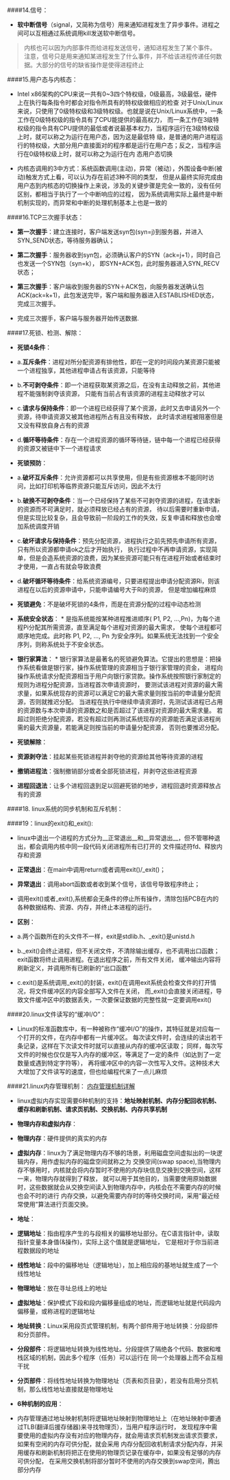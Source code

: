 ####14.信号：
  * __软中断信号__（signal，又简称为信号）用来通知进程发生了异步事件。进程之间可以互相通过系统调用kill发送软中断信号。
  >内核也可以因为内部事件而给进程发送信号，通知进程发生了某个事件。
   注意，信号只是用来通知某进程发生了什么事件，并不给该进程传递任何数据。大部分的信号的缺省操作是使得进程终止
  
####15.用户态与内核态：
  * Intel x86架构的CPU来说一共有0~3四个特权级，0级最高，3级最低，硬件上在执行每条指令时都会对指令所具有的特权级做相应的检查
    对于Unix/Linux来说，只使用了0级特权级和3级特权级。也就是说在Unix/Linux系统中，一条工作在0级特权级的指令具有了CPU能提供的最高权力，
    而一条工作在3级特权级的指令具有CPU提供的最低或者说最基本权力，当程序运行在3级特权级上时，就可以称之为运行在用户态，因为这是最低特
    级，是普通的用户进程运行的特权级，大部分用户直接面对的程序都是运行在用户态；反之，当程序运行在0级特权级上时，就可以称之为运行在内
    态用户态切换

  * 内核态调用的3中方式：系统函数调用(主动)，异常（被动），外围设备中断(被动)触发方式上看，可以认为存在前述3种不同的类型，
    但是从最终实际完成由用户态到内核态的切换操作上来说，涉及的关键步骤是完全一致的，没有任何区别，都相当于执行了一个中断响应的过程，
    因为系统调用实际上最终是中断机制实现的，而异常和中断的处理机制基本上也是一致的
  
####16.TCP三次握手状态：
  * __第一次握手__：建立连接时，客户端发送syn包(syn=j)到服务器，并进入SYN_SEND状态，等待服务器确认； 

  * __第二次握手__：服务器收到syn包，必须确认客户的SYN（ack=j+1），同时自己也发送一个SYN包（syn=k），
    即SYN+ACK包，此时服务器进入SYN_RECV状态；

  * __第三次握手__：客户端收到服务器的SYN＋ACK包，向服务器发送确认包ACK(ack=k+1)，此包发送完毕，客户端和服务器进入ESTABLISHED状态，
    完成三次握手。 

  * 完成三次握手，客户端与服务器开始传送数据.
  
####17.死锁、检测、解除：
  * __死锁4条件__：
   * a.__互斥条件__：进程对所分配资源有排他性，即在一定的时间段内某资源只能被一个进程独享，其他进程申请占有该资源，只能等待
   * b.__不可剥夺条件__：即一个进程获取某资源之后，在没有主动释放之前，其他进程不能强制剥夺该资源，
       只能有当前占有该资源的进程主动释放才可以
   * c.__请求与保持条件__：即一个进程已经获得了某个资源，此时又去申请另外一个资源，待申请资源又被其他进程所占有且没有释放，
       此时请求进程被阻塞但是又没有释放自身占有的资源
   * d.__循环等待条件__：存在一个进程资源的循环等待链，链中每一个进程已经获得的资源又被链中下一个进程请求
   
  * __死锁预防__：
   * a.__破坏互斥条件__：允许资源都可以共享使用，但是有些资源根本不能同时访问，比如打印机等临界资源只能互斥访问，因此不太行
   * b.__破换不可剥夺条件__：当一个已经保持了某些不可剥夺资源的进程，在请求新的资源而不可满足时，就必须释放已经占有的资源，
       待以后需要时重新申请，但是实现比较复杂，且会导致前一阶段的工作的失效，反复申请和释放也会增加系统调度开销
   * c.__破坏请求与保持条件__：预先分配资源，进程执行之前先预先申请所有资源，只有所以资源都申请ok之后才开始执行，
       执行过程中不再申请资源，实现简单，但是会造系统资源的浪费，因为某些资源可能只有在进程开始或者结束时才使用，一直占有就会导致浪费
   * d.__破坏循环等待条件__：给系统资源编号，只要进程提出申请分配资源Ri，则该进程在以后的资源申请中，只能申请编号大于Ri的资源，
       但是增加编程麻烦
       
  * __死锁避免__：不是破坏死锁的4条件，而是在资源分配的过程中动态检测
   * __系统安全状态__：
    *  是指系统能按某种进程推进顺序( P1, P2, ...,Pn)，为每个进程Pi分配其所需资源，直至满足每个进程对资源的最大需求，
       使每个进程都可顺序地完成。此时称 P1, P2, ..., Pn 为安全序列。如果系统无法找到一个安全序列，则称系统处于不安全状态。
   * __银行家算法__：
    *  银行家算法是最著名的死锁避免算法。它提出的思想是：把操作系统看做是银行家，操作系统管理的资源相当于银行家管理的资金，
       进程向操作系统请求分配资源相当于用户向银行家贷款。操作系统按照银行家制定的规则为进程分配资源，当进程首次申请资源时，
       要测试该进程对资源的最大需求量，如果系统现存的资源可以满足它的最大需求量则按当前的申请量分配资源，否则就推迟分配。
       当进程在执行中继续申请资源时，先测试该进程已占用的资源数与本次申请的资源数之和是否超过了该进程对资源的最大需求量。
       若超过则拒绝分配资源，若没有超过则再测试系统现存的资源能否满足该进程尚需的最大资源量，若能满足则按当前的申请量分配资源，
       否则也要推迟分配。
       
  * __死锁解除__：
   *  __资源剥夺法__：挂起某些死锁进程并剥夺他的资源给其他等待资源的进程
   *  __撤销进程法__：强制撤销部分或者全部死锁进程，并剥夺这些进程资源
   *  __进程回退法__：让多个进程回退到足以回避死锁的地步，进程回退时资源释放占有的资源
  
####18.  linux系统的同步机制和互斥机制：
 
####19：linux的exit()和_exit():
  * linux中退出一个进程的方式分为__正常退出__和__异常退出__，但不管哪种退出，都会调用内核中同一段代码关闭进程所有已打开的
    文件描述符fd、释放内存和资源
  * __正常退出__：在main中调用return或者调用exit()/_exit()；
  * __异常退出__：调用abort函数或者收到某个信号，该信号导致程序终止；
  * 调用exit()或者_exit(),系统都会无条件的停止所有操作，清除包括PCB在内的各种数据结构、资源、内存，并终止本进程的运行。
  
  * __区别__：
   * a.两个函数所在的头文件不一样，exit是stdlib.h、_exit()是unistd.h
   * b._exit()会终止进程，但不关闭文件，不清除输出缓存，也不调用出口函数；exit函数将终止调用进程。在退出程序之前，所有文件关闭，
      缓冲输出内容将刷新定义，并调用所有已刷新的“出口函数”
   * c.exit()是系统调用_exit()的封装，exit()在调用exit系统会检查文件的打开情况，将文件缓冲区的内容全部写入文件在关闭，
      而_exit()会直接关闭进程，导致文件缓冲区中的数据丢失，一次要保证数据的完整性就一定要调用exit()
  
####20.linux文件读写的“缓冲I/O”：
  * Linux的标准函数库中，有一种被称作“缓冲I/O”的操作，其特征就是对应每一个打开的文件，在内存中都有一片缓冲区。
    每次读文件时，会连续的读出若干条记录，这样在下次读文件时就可以直接从内存的缓冲区读取；
    同样，每次写文件的时候也仅仅是写入内存的缓冲区，等满足了一定的条件（如达到了一定数量或遇到特定字符等），
    再将缓冲区中的内容一次性写入文件。这种技术大大增加了文件读写的速度，但也给编程代来了一点儿麻烦
  
####21.linux内存管理机制：
  [内存管理机制详解](http://blog.csdn.net/yusiguyuan/article/details/23554927)
  * linux虚拟内存实现需要6种机制的支持：__地址映射机制、内存分配回收机制、缓存和刷新机制、请求页机制、交换机制、内存共享机制__
  * __物理内存和虚拟内存__：
   * __物理内存__：硬件提供的真实的内存
   * __虚拟内存__：linux为了满足物理内存不够的场景，利用磁盘空间虚拟出的一块逻辑内存，用作虚拟内存的磁盘空间就称之为
       交换空间(swap space),当物理内存不够用时，内核就会将内存暂时不使用的内存块信息交换到交换空间，这样一来，物理内存就得到了释放，
       就可以用于其他目的，当需要使用原始数据时，这些数据就会从交换空间读入到物理内存中，内核会在不需要内存的时候也会不时的进行
       内存交换，以避免需要内存时的等待交换时间，采用“最近经常使用”算法进行页面交换。
       
  * __地址__：
   * __逻辑地址__：指由程序产生的与段相关的偏移地址部分。在C语言指针中，读取指针变量本身值(&操作)，实际上这个值就是逻辑地址，
       它是相对于你当前进程数据段的地址
   * __线性地址__：段中的偏移地址（逻辑地址），加上相应段的基地址就生成了一个线性地址
   * __物理地址__：放在寻址总线上的地址
   * __虚拟地址__：保护模式下段和段内偏移量组成的地址，而逻辑地址就是代码段内偏移量，或称进程的逻辑地址
   
  * __地址转换__：Linux采用段页式管理机制，有两个部件用于地址转换：分段部件和分页部件。
   * __分段部件__：将逻辑地址转换为线性地址。分段提供了隔绝各个代码、数据和堆栈区域的机制，因此多个程序（任务）可以运行在
      同一个处理器上而不会互相干扰
   * __分页部件__：将线性地址转换为物理地址（页表和页目录），若没有启用分页机制，那么线性地址直接就是物理地址
   
  * __6种机制的应用__：
   * 内存管理通过地址映射机制将逻辑地址映射到物理地址上（在地址映射中要通过TLB(翻译后援存储器)来寻找物理页），当用户程序运行时，
      发现程序中需要使用的虚拟内存没有对应的物理内存，就会用请求页机制发出请求页要求，如果有空闲的内存可供分配，就会采用
      内存分配回收机制请求分配内存，并采用缓存和刷新机制将把正在使用的物理页记录在缓存中，如果没有足够的内存可供分配，
      在采用交换机制将部分暂时不使用的内存交换到swap空间，腾出部分内存
